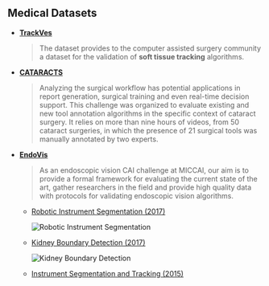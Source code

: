 ## Medical Datasets

- [**TrackVes**](https://zenodo.org/record/822053#.WVocL9Pyvdd)

  > The dataset provides to the computer assisted surgery community a dataset for the validation of __soft tissue tracking__ algorithms.

- [**CATARACTS**](https://cataracts.grand-challenge.org/home/)

  > Analyzing the surgical workflow has potential applications in report generation, surgical training and even real-time decision support. This challenge was organized to evaluate existing and new tool annotation algorithms in the specific context of cataract surgery. It relies on more than nine hours of videos, from 50 cataract surgeries, in which the presence of 21 surgical tools was manually annotated by two experts. 

- [**EndoVis**](https://endovis.grand-challenge.org/)

  > As an endoscopic vision CAI challenge at MICCAI, our aim is to provide a formal framework for evaluating the current state of the art, gather researchers in the field and provide high quality data with protocols for validating endoscopic vision algorithms.

  - [Robotic Instrument Segmentation (2017)](https://endovissub2017-roboticinstrumentsegmentation.grand-challenge.org/)

    ![Robotic Instrument Segmentation](https://user-images.githubusercontent.com/6115717/27801667-14712cd4-6017-11e7-87c1-34b2e7116345.png)

  - [Kidney Boundary Detection (2017)](https://endovissub2017-kidneyboundarydetection.grand-challenge.org/home/)

    ![Kidney Boundary Detection](https://user-images.githubusercontent.com/6115717/27801825-1171420c-6018-11e7-845f-5d4fe7a22e31.png)

  - [Instrument Segmentation and Tracking (2015)](http://endovissub-instrument.grand-challenge.org/)

